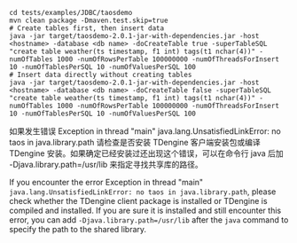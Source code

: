 ```
cd tests/examples/JDBC/taosdemo
mvn clean package -Dmaven.test.skip=true
# Create tables first, then insert data
java -jar target/taosdemo-2.0.1-jar-with-dependencies.jar -host <hostname> -database <db name> -doCreateTable true -superTableSQL "create table weather(ts timestamp, f1 int) tags(t1 nchar(4))" -numOfTables 1000 -numOfRowsPerTable 100000000 -numOfThreadsForInsert 10 -numOfTablesPerSQL 10 -numOfValuesPerSQL 100
# Insert data directly without creating tables
java -jar target/taosdemo-2.0.1-jar-with-dependencies.jar -host <hostname> -database <db name> -doCreateTable false -superTableSQL "create table weather(ts timestamp, f1 int) tags(t1 nchar(4))" -numOfTables 1000 -numOfRowsPerTable 100000000 -numOfThreadsForInsert 10 -numOfTablesPerSQL 10 -numOfValuesPerSQL 100
```

如果发生错误 Exception in thread "main" java.lang.UnsatisfiedLinkError: no taos in java.library.path
请检查是否安装 TDengine 客户端安装包或编译 TDengine 安装。如果确定已经安装过还出现这个错误，可以在命令行 java 后加 -Djava.library.path=/usr/lib 来指定寻找共享库的路径。


If you encounter the error Exception in thread "main" `java.lang.UnsatisfiedLinkError: no taos in java.library.path`, please check whether the TDengine client package is installed or TDengine is compiled and installed. If you are sure it is installed and still encounter this error, you can add `-Djava.library.path=/usr/lib` after the `java` command to specify the path to the shared library.
